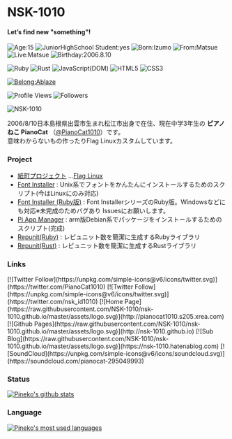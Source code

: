 # NSK-1010

<style>
    .links img {
        height: 1em;
    }
    .links p {
        margin-right: 1em;
    }
    .links a {
        color: var(--color-fg-default);
</style>

#### Let’s find new "something"!

![Age:15](https://img.shields.io/badge/Age-15-33691E?style=for-the-badge)
![JuniorHighSchool Student:yes](https://img.shields.io/badge/-Junior%20High%20School%20Student-33691E?style=for-the-badge)
![Born:Izumo](https://img.shields.io/badge/born-izumo-F82C34?style=for-the-badge)
![From:Matsue](https://img.shields.io/badge/from-matsue-0069B3?style=for-the-badge)
![Live:Matsue](https://img.shields.io/badge/live-matsue-0069B3?style=for-the-badge)
![Birthday:2006.8.10](https://img.shields.io/badge/birthday-2006.8.10-33691E?style=for-the-badge)

![Ruby](https://img.shields.io/badge/-Ruby-33691E?style=for-the-badge&logo=ruby)
![Rust](https://img.shields.io/badge/-Rust-33691E?style=for-the-badge&logo=rust)
![JavaScript(DOM)](https://img.shields.io/badge/-JavaScript%20(DOM)-33691E?style=for-the-badge&logo=javascript)
![HTML5](https://img.shields.io/badge/-HTML5-33691E?style=for-the-badge&logo=html5)
![CSS3](https://img.shields.io/badge/-CSS3-33691E?style=for-the-badge&logo=css3)

[![Belong:Ablaze](https://img.shields.io/badge/Belongs-Ablaze-FF6600?style=for-the-badge)](https://ablaze.one)

![Profile Views](https://komarev.com/ghpvc/?username=NSK-1010&color=33691E&style=flat&label=Profile+Views)
![Followers](https://img.shields.io/github/followers/NSK-1010?style=flat&color=33691E&label=Followers)

![NSK-1010](https://github-profile-summary-cards.vercel.app/api/cards/profile-details?username=NSK-1010&theme=github_dark	)

2006/8/10日本島根県出雲市生まれ松江市出身で在住、現在中学3年生の **ピアノねこ PianoCat** （[@PianoCat1010](https://twitter.com/nsk_id1010)）です。  
意味わからないもの作ったりFlag Linuxカスタムしています。

### Project
  - [紙町プロジェクト](https://nsk-1010.github.io/paper-town)
    …[Flag Linux](https://github.com/users/NSK-1010/projects/1)
  - [Font Installer](https://github.com/users/NSK-1010/projects/2) : Unix系でフォントをかんたんにインストールするためのスクリプト(今はLinuxにのみ対応)
  - [Font Installer (Ruby版)](https://github.com/users/NSK-1010/projects/3) : Font InstallerシリーズのRuby版。Windowsなどにも対応※未完成のためバグあり Issuesにお願いします。
  - [Pi App Manager](https://github.com/NSK-1010/pi-app-manager) : arm版Debian系でパッケージをインストールするためのスクリプト(完成)
  - [Repunit(Ruby)](https://github.com/NSK-1010/ruby-repunit) : レピュニット数を簡潔に生成するRubyライブラリ
  - [Repunit(Rust)](https://github.com/NSK-1010/rust-repunit) : レピュニット数を簡潔に生成するRustライブラリ

### Links
<div class="links">
[![Twitter Follow](https://unpkg.com/simple-icons@v6/icons/twitter.svg)](https://twitter.com/PianoCat1010)
[![Twitter Follow](https://unpkg.com/simple-icons@v6/icons/twitter.svg)](https://twitter.com/nsk_id1010)
[![Home Page](https://raw.githubusercontent.com/NSK-1010/nsk-1010.github.io/master/assets/logo.svg)](http://pianocat1010.s205.xrea.com)
[![Github Pages](https://raw.githubusercontent.com/NSK-1010/nsk-1010.github.io/master/assets/logo.svg)](http://nsk-1010.github.io)
[![Sub Blog](https://raw.githubusercontent.com/NSK-1010/nsk-1010.github.io/master/assets/logo.svg)](https://nsk-1010.hatenablog.com)
[![SoundCloud](https://unpkg.com/simple-icons@v6/icons/soundcloud.svg)](https://soundcloud.com/pianocat-295049993)
</links>

### Status
[![Pineko's github stats](https://github-readme-stats.vercel.app/api?username=NSK-1010&count_private=true&show_icons=true&theme=tokyonight)](https://github.com/NSK-1010)

### Language
[![Pineko's most used languages](https://github-readme-stats.vercel.app/api/top-langs/?username=NSK-1010&show_icons=true&theme=tokyonight)](https://github.com/NSK-1010)
